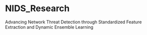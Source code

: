 # NIDS_Research
Advancing Network Threat Detection through Standardized Feature Extraction and Dynamic Ensemble Learning
